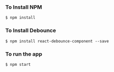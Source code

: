 ### To Install NPM

```
$ npm install
```

### To Install Debounce

```
$ npm install react-debounce-component --save
```

### To run the app

```
$ npm start
```

